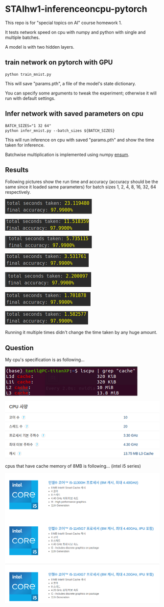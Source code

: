 # STAIhw1-inferenceoncpu-pytorch
This repo is for "special topics on AI" course homework 1.

It tests network speed on cpu with numpy and python with single and multiple batches.

A model is with two hidden layers.

## train network on pytorch with GPU
```
python train_mnist.py
```
This will save "params.pth", a file of the model's state dictionary.

You can specify some arguments to tweak the experiment; otherwise it will run with default settings.

## Infer network with saved parameters on cpu
```
BATCH_SIZES="1 32 64"
python infer_mnist.py --batch_sizes ${BATCH_SIZES}
```
This will run inference on cpu with saved "params.pth" and show the time taken for inference.

Batchwise multiplication is implemented using numpy [ensum](https://numpy.org/doc/stable/reference/generated/numpy.einsum.html).

## Results
Following pictures show the run time and accuracy (accuracy should be the same since it loaded same parameters) for batch sizes 1, 2, 4, 8, 16, 32, 64 respectively.

![batch4](./imgs/batch1.png)

![batch8](./imgs/batch2.png)

![batch4](./imgs/batch4.png)

![batch8](./imgs/batch8.png)

![batch16](./imgs/batch16.png)

![batch32](./imgs/batch32.png)

![batch64](./imgs/batch64.png)

Running it multiple times didn't change the time taken by any huge amount.

## Question
My cpu's specification is as following...

![cpuspec1](./imgs/mycpu1.png)

![cpuspec2](./imgs/mycpu2.png)

cpus that have cache memory of 8MB is following... (intel i5 series)

![L3CPU](./imgs/L38MBcpus.png)
